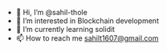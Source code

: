 - 👋 Hi, I’m @sahil-thole
- 👀 I’m interested in Blockchain development
- 🌱 I’m currently learning solidit
- 📫 How to reach me sahilt1607@gmail.com

<!---
sahil-thole/sahil-thole is a ✨ special ✨ repository because its `README.md` (this file) appears on your GitHub profile.
You can click the Preview link to take a look at your changes.
--->
